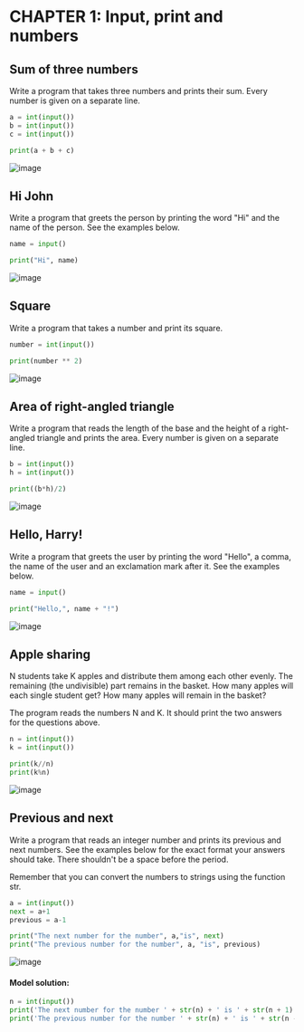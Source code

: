 # CHAPTER 1: Input, print and numbers

## Sum of three numbers
Write a program that takes three numbers and prints their sum. Every number is given on a separate line.
```.py
a = int(input())
b = int(input())
c = int(input())

print(a + b + c)
```
![image](https://user-images.githubusercontent.com/89135778/187026205-802fee40-f57b-43c2-bb11-2f38edbfc6a3.png)

## Hi John
Write a program that greets the person by printing the word "Hi" and the name of the person. See the examples below.
```.py
name = input()

print("Hi", name)
```
![image](https://user-images.githubusercontent.com/89135778/187026299-989e3627-9339-4da8-aba1-f7135968082f.png)

## Square
Write a program that takes a number and print its square.
```.py
number = int(input())

print(number ** 2)
```
![image](https://user-images.githubusercontent.com/89135778/187026379-875c6f1f-327a-4ee8-af2f-3383caee80fa.png)

## Area of right-angled triangle
Write a program that reads the length of the base and the height of a right-angled triangle and prints the area. Every number is given on a separate line.
```.py
b = int(input())
h = int(input())

print((b*h)/2)
```
![image](https://user-images.githubusercontent.com/89135778/187026435-a0d25f9f-624f-4210-9d9e-311371bce7e1.png)

## Hello, Harry!
Write a program that greets the user by printing the word "Hello", a comma, the name of the user and an exclamation mark after it. See the examples below.
```.py
name = input()

print("Hello,", name + "!")
```
![image](https://user-images.githubusercontent.com/89135778/187026469-7723b475-cde8-45e8-bb79-dbf818cb93dc.png)

## Apple sharing
N students take K apples and distribute them among each other evenly. The remaining (the undivisible) part remains in the basket. How many apples will each single student get? How many apples will remain in the basket?

The program reads the numbers N and K. It should print the two answers for the questions above.
```.py
n = int(input())
k = int(input())

print(k//n)
print(k%n)
```
![image](https://user-images.githubusercontent.com/89135778/187026613-f9a3eada-01e5-4979-a777-469005430ab0.png)

## Previous and next
Write a program that reads an integer number and prints its previous and next numbers. See the examples below for the exact format your answers should take. There shouldn't be a space before the period.

Remember that you can convert the numbers to strings using the function str.
```.py
a = int(input())
next = a+1
previous = a-1

print("The next number for the number", a,"is", next)
print("The previous number for the number", a, "is", previous)
```
![image](https://user-images.githubusercontent.com/89135778/187026661-03347225-9beb-4b9e-8081-a39e01f6256f.png)

#### Model solution:
```.py
n = int(input())
print('The next number for the number ' + str(n) + ' is ' + str(n + 1) + '.')
print('The previous number for the number ' + str(n) + ' is ' + str(n - 1) + '.')
```

##
```.py

```

##
```.py

```

##
```.py

```

##
```.py

```























